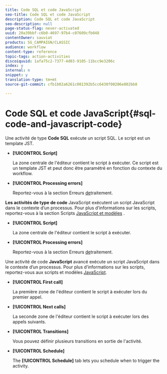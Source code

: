 ```yaml
---
title: Code SQL et code JavaScript
seo-title: Code SQL et code JavaScript
description: Code SQL et code JavaScript
seo-description: null
page-status-flag: never-activated
uuid: 20a39bbf-c6b0-4697-97b4-c07609cfb048
contentOwner: sauviat
products: SG_CAMPAIGN/CLASSIC
audience: workflow
content-type: reference
topic-tags: action-activities
discoiquuid: 1afa75c2-7377-4d03-9105-11bcc9e3206c
index: y
internal: n
snippet: y
translation-type: tm+mt
source-git-commit: cfb1b02a6261c001392b5cc6430f00206e802bb8

---
```



# Code SQL et code JavaScript{#sql-code-and-javascript-code}

Une activité de type **Code SQL** exécute un script SQL. Le script est un template JST.

* **[!UICONTROL Script]**

   La zone centrale de l&#39;éditeur contient le script à exécuter. Ce script est un template JST et peut donc être paramétré en fonction du contexte du workflow.

* **[!UICONTROL Processing errors]**

   Reportez-vous à la section Erreurs [de](../../workflow/using/monitoring-workflow-execution.md#processing-errors)traitement.

**Les activités de type de code** JavaScript exécutent un script JavaScript dans le contexte d’un processus. Pour plus d’informations sur les scripts, reportez-vous à la section Scripts [JavaScript et modèles](../../workflow/using/javascript-scripts-and-templates.md) .

* **[!UICONTROL Script]**

   La zone centrale de l&#39;éditeur contient le script à exécuter.

* **[!UICONTROL Processing errors]**

   Reportez-vous à la section Erreurs [de](../../workflow/using/monitoring-workflow-execution.md#processing-errors)traitement.

Une activité de code **JavaScript** avancé exécute un script JavaScript dans le contexte d’un processus. Pour plus d’informations sur les scripts, reportez-vous aux scripts et modèles [JavaScript](../../workflow/using/javascript-scripts-and-templates.md).

* **[!UICONTROL First call]**

   La première zone de l&#39;éditeur contient le script à exécuter lors du premier appel.

* **[!UICONTROL Next calls]**

   La seconde zone de l&#39;éditeur contient le script à exécuter lors des appels suivants.

* **[!UICONTROL Transitions]**

   Vous pouvez définir plusieurs transitions en sortie de l&#39;activité.

* **[!UICONTROL Schedule]**

   The **[!UICONTROL Schedule]** tab lets you schedule when to trigger the activity.

